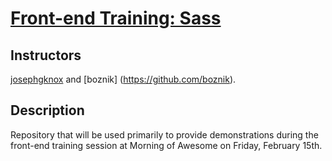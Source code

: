 # [Front-end Training: Sass](https://github.com/boznik/sass_demo)

Instructors
---

[josephgknox](https://github.com/josephgknox) and [boznik] (https://github.com/boznik).

Description
---

Repository that will be used primarily to provide demonstrations during the front-end training session at Morning of Awesome on Friday, February 15th.
